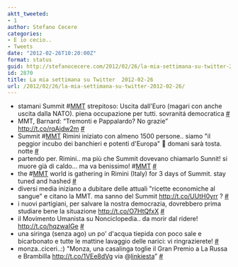 ```yaml
---
aktt_tweeted:
- 1
author: Stefano Cecere
categories:
- E io cecio..
- Tweets
date: "2012-02-26T10:20:00Z"
format: status
guid: http://stefanocecere.com/2012/02/26/la-mia-settimana-su-twitter-2012-02-26/
id: 2870
title: La mia settimana su Twitter  2012-02-26
url: /2012/02/26/la-mia-settimana-su-twitter-2012-02-26/
---
```


<ul class="aktt_tweet_digest">
  <li>
    stamani Summit #<a href="http://search.twitter.com/search?q=%23MMT" class="aktt_hashtag">MMT</a> strepitoso: Uscita dall'Euro (magari con anche uscita dalla NATO). piena occupazione per tutti. sovranitá democratica <a href="http://twitter.com/StefanoCecere/statuses/173713075105574912" class="aktt_tweet_time">#</a>
  </li>
  <li>
    MMT, Barnard: “Tremonti e Pappalardo? No grazie” <a href="http://t.co/rqAjdw2m" rel="nofollow">http://t.co/rqAjdw2m</a> <a href="http://twitter.com/StefanoCecere/statuses/173342363220062208" class="aktt_tweet_time">#</a>
  </li>
  <li>
    Summit #<a href="http://search.twitter.com/search?q=%23MMT" class="aktt_hashtag">MMT</a> Rimini iniziato con almeno 1500 persone.. siamo "il peggior incubo dei banchieri e potenti d'Europa" 🙂 domani sarà tosta. notte <a href="http://twitter.com/StefanoCecere/statuses/173174188809535489" class="aktt_tweet_time">#</a>
  </li>
  <li>
    partendo per. Rimini.. ma più che Summit dovevano chiamarlo Sunnit! si muore già di caldo&#8230; ma va benissimo! #<a href="http://search.twitter.com/search?q=%23MMT" class="aktt_hashtag">MMT</a> <a href="http://twitter.com/StefanoCecere/statuses/173051716110000129" class="aktt_tweet_time">#</a>
  </li>
  <li>
    the #<a href="http://search.twitter.com/search?q=%23MMT" class="aktt_hashtag">MMT</a> world is gathering in Rimini (Italy) for 3 days of Summit. stay tuned and hashed <a href="http://twitter.com/StefanoCecere/statuses/172802568253210624" class="aktt_tweet_time">#</a>
  </li>
  <li>
    diversi media iniziano a dubitare delle attuali "ricette economiche al sangue" e citano la MMT. ma sanno del Summit <a href="http://t.co/UUtH0yrr" rel="nofollow">http://t.co/UUtH0yrr</a> ? <a href="http://twitter.com/StefanoCecere/statuses/172277905546686464" class="aktt_tweet_time">#</a>
  </li>
  <li>
    i nuovi partigiani, per salvare la nostra democrazia, dovrebbero prima studiare bene la situazione <a href="http://t.co/O7HtQfxX" rel="nofollow">http://t.co/O7HtQfxX</a> <a href="http://twitter.com/StefanoCecere/statuses/171582752750174208" class="aktt_tweet_time">#</a>
  </li>
  <li>
    il Movimento Umanista su Nonciclopedia.. da morir dal ridere! <a href="http://t.co/hqzwaIGe" rel="nofollow">http://t.co/hqzwaIGe</a> <a href="http://twitter.com/StefanoCecere/statuses/171563604821286912" class="aktt_tweet_time">#</a>
  </li>
  <li>
    una siringa (senza ago) un po' d'acqua tiepida con poco sale e bicarbonato e tutte le mattine lavaggio delle narici: vi ringrazierete! <a href="http://twitter.com/StefanoCecere/statuses/171557317416988673" class="aktt_tweet_time">#</a>
  </li>
  <li>
    monza..ciceri..:) "Monza, una casalinga toglie il Gran Premio a La Russa e Brambilla <a href="http://t.co/1VEe8dVg" rel="nofollow">http://t.co/1VEe8dVg</a> via @<a href="http://twitter.com/linkiesta" class="aktt_username">linkiesta</a>” <a href="http://twitter.com/StefanoCecere/statuses/171551973424898049" class="aktt_tweet_time">#</a>
  </li>
</ul>